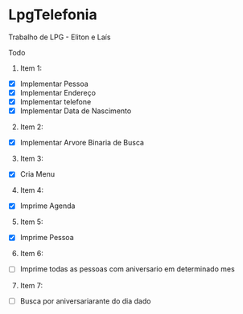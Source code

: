 # LpgTelefonia
Trabalho de LPG - Eliton e Laís

Todo

1. Item 1:
  - [x] Implementar Pessoa
  - [x] Implementar Endereço
  - [x] Implementar telefone
  - [x] Implementar Data de Nascimento

2. Item 2:
  - [x] Implementar Arvore Binaria de Busca

3. Item 3:
  - [x] Cria Menu

4. Item 4:
  - [x] Imprime Agenda

5. Item 5:
  - [x] Imprime Pessoa

6. Item 6:
  - [ ] Imprime todas as pessoas com aniversario em determinado mes

7. Item 7:
  - [ ] Busca por aniversariarante do dia dado
